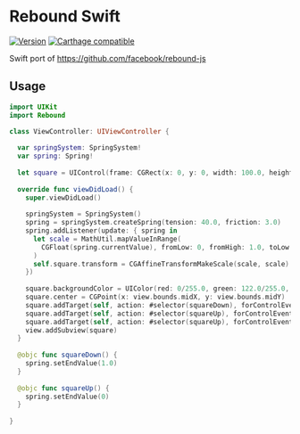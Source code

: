# Rebound Swift

[![Version][version-image]][version-url]
[![Carthage compatible][carthage-image]][carthage-url]

Swift port of https://github.com/facebook/rebound-js

## Usage

```swift
import UIKit
import Rebound

class ViewController: UIViewController {
  
  var springSystem: SpringSystem!
  var spring: Spring!
  
  let square = UIControl(frame: CGRect(x: 0, y: 0, width: 100.0, height: 100.0))
  
  override func viewDidLoad() {
    super.viewDidLoad()
    
    springSystem = SpringSystem()
    spring = springSystem.createSpring(tension: 40.0, friction: 3.0)
    spring.addListener(update: { spring in
      let scale = MathUtil.mapValueInRange(
        CGFloat(spring.currentValue), fromLow: 0, fromHigh: 1.0, toLow: 1.0, toHigh: 0.5
      )
      self.square.transform = CGAffineTransformMakeScale(scale, scale)
    })
    
    square.backgroundColor = UIColor(red: 0/255.0, green: 122.0/255.0, blue: 255.0/255.0, alpha: 1.0)
    square.center = CGPoint(x: view.bounds.midX, y: view.bounds.midY)
    square.addTarget(self, action: #selector(squareDown), forControlEvents: .TouchDown)
    square.addTarget(self, action: #selector(squareUp), forControlEvents: .TouchUpInside)
    square.addTarget(self, action: #selector(squareUp), forControlEvents: .TouchUpOutside)
    view.addSubview(square)
  }
  
  @objc func squareDown() {
    spring.setEndValue(1.0)
  }
  
  @objc func squareUp() {
    spring.setEndValue(0)
  }
  
}
```

[version-url]: https://github.com/aputinski/rebound-swift/releases
[version-image]: https://img.shields.io/github/release/aputinski/rebound-swift.svg

[carthage-url]: https://github.com/Carthage/Carthage
[carthage-image]: https://img.shields.io/badge/Carthage-compatible-4BC51D.svg?style=flat
